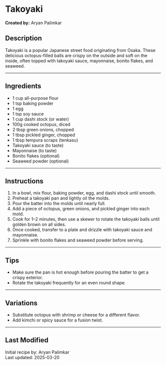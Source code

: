 # Takoyaki  
**Created by:** Aryan Palimkar  

## Description  
Takoyaki is a popular Japanese street food originating from Osaka. These delicious octopus-filled balls are crispy on the outside and soft on the inside, often topped with takoyaki sauce, mayonnaise, bonito flakes, and seaweed.  

---  

## Ingredients  
- 1 cup all-purpose flour  
- 1 tsp baking powder  
- 1 egg  
- 1 tsp soy sauce   
- 1 cup dashi stock (or water)  
- 100g cooked octopus, diced  
- 2 tbsp green onions, chopped  
- 1 tbsp pickled ginger, chopped
- 1 tbsp tempura scraps (tenkasu)   
- Takoyaki sauce (to taste)  
- Mayonnaise (to taste)  
- Bonito flakes (optional)  
- Seaweed powder (optional)  

---  

## Instructions  
1. In a bowl, mix flour, baking powder, egg, and dashi stock until smooth.  
2. Preheat a takoyaki pan and lightly oil the molds.  
3. Pour the batter into the molds until nearly full.  
4. Add a piece of octopus, green onions, and pickled ginger into each mold.  
5. Cook for 1–2 minutes, then use a skewer to rotate the takoyaki balls until golden brown on all sides.  
6. Once cooked, transfer to a plate and drizzle with takoyaki sauce and mayonnaise.  
7. Sprinkle with bonito flakes and seaweed powder before serving.  

---  

## Tips  
- Make sure the pan is hot enough before pouring the batter to get a crispy exterior.  
- Rotate the takoyaki frequently for an even round shape.  

---  

## Variations  
- Substitute octopus with shrimp or cheese for a different flavor.  
- Add kimchi or spicy sauce for a fusion twist.  

---  

## Last Modified  
Initial recipe by: Aryan Palimkar  
Last updated: 2025-03-20  
